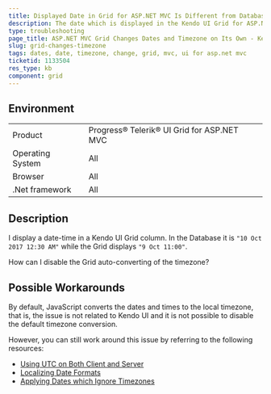 ```yaml
---
title: Displayed Date in Grid for ASP.NET MVC Is Different from Database Date
description: The date which is displayed in the Kendo UI Grid for ASP.NET MVC is not the same as the date in my database.
type: troubleshooting
page_title: ASP.NET MVC Grid Changes Dates and Timezone on Its Own - Kendo UI Grid for ASP.NET MVC
slug: grid-changes-timezone
tags: dates, date, timezone, change, grid, mvc, ui for asp.net mvc
ticketid: 1133504
res_type: kb
component: grid
---
```


## Environment

<table>
 <tr>
  <td>Product</td>
  <td>Progress® Telerik® UI Grid for ASP.NET MVC</td>
 </tr>
 <tr>
  <td>Operating System</td>
  <td>All</td>
 </tr>
 <tr>
  <td>Browser</td>
  <td>All</td>
 </tr>
 <tr>
  <td>.Net framework</td>
  <td>All</td>
 </tr>
</table>


## Description

I display a date-time in a Kendo UI Grid column. In the Database it is `"10 Oct 2017 12:30 AM"` while the Grid displays `"9 Oct 11:00"`.

How can I disable the Grid auto-converting of the timezone?

## Possible Workarounds

By default, JavaScript converts the dates and times to the local timezone, that is, the issue is not related to Kendo UI and it is not possible to disable the default timezone conversion.

However, you can still work around this issue by referring to the following resources:

* [Using UTC on Both Client and Server](https://docs.telerik.com/aspnet-mvc/helpers/grid/how-to/editing/utc-time-on-both-server-and-client)
* [Localizing Date Formats](https://docs.telerik.com/kendo-ui/controls/data-management/grid/date-formats)
* [Applying Dates which Ignore Timezones](https://docs.telerik.com/aspnet-mvc/helpers/grid/how-to/editing/apply-dates-that-ignore-timezones)

